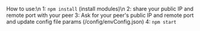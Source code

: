 How to use:\n
  1: `npm install` (install modules)\n
  2: share your public IP and remote port with your peer 
  3: Ask for your peer's public IP and remote port and update config file params (/config/envConfig.json)
  4: `npm start`


